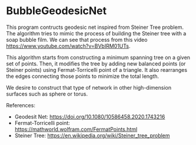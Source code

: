 # BubbleGeodesicNet
This program contructs geodesic net inspired from Steiner Tree problem. The algorithm tries to mimic the process of building the Steiner tree with a soap bubble film. We can see that process from this video https://www.youtube.com/watch?v=BVbIRM01UTs.

This algorithm starts from constructing a minimum spanning tree on a given set of points. Then, it modifies the tree by adding new balanced points (or Steiner points) using Fermat-Torricelli point of a triangle. It also rearranges the edges connecting those points to minimize the total length. 

We desire to construct that type of network in other high-dimension surfaces such as sphere or torus.

References:
- Geodesit Net: https://doi.org/10.1080/10586458.2020.1743216
- Fermat-Torricelli point: https://mathworld.wolfram.com/FermatPoints.html
- Steiner Tree: https://en.wikipedia.org/wiki/Steiner_tree_problem
